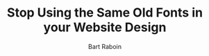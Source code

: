 ---
layout: post
title:  Stop Using the Same Old Fonts in your Website Design
author: Bart Raboin
---